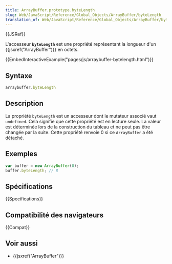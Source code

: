 ```yaml
---
title: ArrayBuffer.prototype.byteLength
slug: Web/JavaScript/Reference/Global_Objects/ArrayBuffer/byteLength
translation_of: Web/JavaScript/Reference/Global_Objects/ArrayBuffer/byteLength
---
```


{{JSRef}}

L'accesseur **`byteLength`** est une propriété représentant la longueur d'un {{jsxref("ArrayBuffer")}} en octets.

{{EmbedInteractiveExample("pages/js/arraybuffer-bytelength.html")}}

## Syntaxe

```js
arraybuffer.byteLength
```

## Description

La propriété `byteLength` est un accesseur dont le mutateur associé vaut `undefined`. Cela signifie que cette propriété est en lecture seule. La valeur est déterminée lors de la construction du tableau et ne peut pas être changée par la suite. Cette propriété renvoie 0 si ce `ArrayBuffer` a été détaché.

## Exemples

```js
var buffer = new ArrayBuffer(8);
buffer.byteLength; // 8
```

## Spécifications

{{Specifications}}

## Compatibilité des navigateurs

{{Compat}}

## Voir aussi

- {{jsxref("ArrayBuffer")}}
